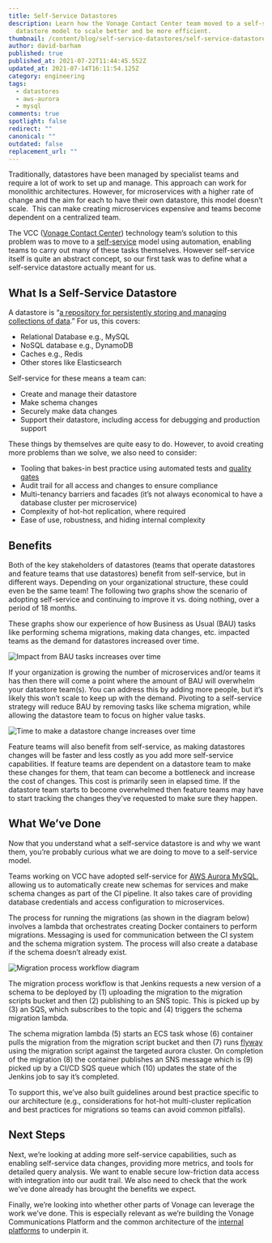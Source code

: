 ```yaml
---
title: Self-Service Datastores
description: Learn how the Vonage Contact Center team moved to a self-service
  datastore model to scale better and be more efficient.
thumbnail: /content/blog/self-service-datastores/self-service-datastores_1200x600.png
author: david-barham
published: true
published_at: 2021-07-22T11:44:45.552Z
updated_at: 2021-07-14T16:11:54.125Z
category: engineering
tags:
  - datastores
  - aws-aurora
  - mysql
comments: true
spotlight: false
redirect: ""
canonical: ""
outdated: false
replacement_url: ""
---
```

Traditionally, datastores have been managed by specialist teams and require a lot of work to set up and manage. This approach can work for monolithic architectures. However, for microservices with a higher rate of change and the aim for each to have their own datastore, this model doesn’t scale.  This can make creating microservices expensive and teams become dependent on a centralized team.

The VCC ([Vonage Contact Center](https://www.vonage.co.uk/contact-centers/)) technology team’s solution to this problem was to move to a [self-service](https://medium.com/hashicorp-engineering/embrace-the-change-or-why-to-consider-self-service-infrastructure-9405dc6ff4bc) model using automation, enabling teams to carry out many of these tasks themselves. However self-service itself is quite an abstract concept, so our first task was to define what a self-service datastore actually meant for us.

## What Is a Self-Service Datastore

A datastore is “[a repository for persistently storing and managing collections of data](https://en.wikipedia.org/wiki/Data_store).” For us, this covers:

* Relational Database e.g., MySQL
* NoSQL database e.g., DynamoDB
* Caches e.g., Redis
* Other stores like Elasticsearch

Self-service for these means a team can:

* Create and manage their datastore
* Make schema changes
* Securely make data changes
* Support their datastore, including access for debugging and production support

These things by themselves are quite easy to do. However, to avoid creating more problems than we solve, we also need to consider:

* Tooling that bakes-in best practice using automated tests and [quality gates](https://dzone.com/articles/devops-pipeline-quality-gates-a-double-edged-sword)
* Audit trail for all access and changes to ensure compliance
* Multi-tenancy barriers and facades (it’s not always economical to have a database cluster per microservice)
* Complexity of hot-hot replication, where required
* Ease of use, robustness, and hiding internal complexity

## Benefits

Both of the key stakeholders of datastores (teams that operate datastores and feature teams that use datastores) benefit from self-service, but in different ways. Depending on your organizational structure, these could even be the same team! The following two graphs show the scenario of adopting self-service and continuing to improve it vs. doing nothing, over a period of 18 months.

These graphs show our experience of how Business as Usual (BAU) tasks like performing schema migrations, making data changes, etc. impacted teams as the demand for datastores increased over time.

![](/content/blog/self-service-datastores/self-service-datastores-1.png "Impact from BAU tasks increases over time")

If your organization is growing the number of microservices and/or teams it has then there will come a point where the amount of BAU will overwhelm your datastore team(s). You can address this by adding more people, but it’s likely this won’t scale to keep up with the demand. Pivoting to a self-service strategy will reduce BAU by removing tasks like schema migration, while allowing the datastore team to focus on higher value tasks.

![](/content/blog/self-service-datastores/self-service-datastores-2.png "Time to make a datastore change increases over time")

Feature teams will also benefit from self-service, as making datastores changes will be faster and less costly as you add more self-service capabilities. If feature teams are dependent on a datastore team to make these changes for them, that team can become a bottleneck and increase the cost of changes. This cost is primarily seen in elapsed time. If the datastore team starts to become overwhelmed then feature teams may have to start tracking the changes they’ve requested to make sure they happen.

## What We’ve Done

Now that you understand what a self-service datastore is and why we want them, you’re probably curious what we are doing to move to a self-service model.

Teams working on VCC have adopted self-service for [AWS Aurora MySQL](https://aws.amazon.com/rds/aurora/mysql-features/), allowing us to automatically create new schemas for services and make schema changes as part of the CI pipeline. It also takes care of providing database credentials and access configuration to microservices.

The process for running the migrations (as shown in the diagram below) involves a lambda that orchestrates creating Docker containers to perform migrations. Messaging is used for communication between the CI system and the schema migration system. The process will also create a database if the schema doesn’t already exist.

![Migration process workflow diagram](/content/blog/self-service-datastores/self-service-datastores-3.png)

The migration process workflow is that Jenkins requests a new version of a schema to be deployed by (1) uploading the migration to the migration scripts bucket and then (2) publishing to an SNS topic. This is picked up by (3) an SQS, which subscribes to the topic and (4) triggers the schema migration lambda. 

The schema migration lambda (5) starts an ECS task whose (6) container pulls the migration from the migration script bucket and then (7) runs [flyway](https://flywaydb.org/) using the migration script against the targeted aurora cluster. On completion of the migration (8) the container publishes an SNS message which is (9) picked up by a CI/CD SQS queue which (10) updates the state of the Jenkins job to say it’s completed.

To support this, we’ve also built guidelines around best practice specific to our architecture (e.g., considerations for hot-hot multi-cluster replication and best practices for migrations so teams can avoid common pitfalls).

## Next Steps

Next, we’re looking at adding more self-service capabilities, such as enabling self-service data changes, providing more metrics, and tools for detailed query analysis. We want to enable secure low-friction data access with integration into our audit trail. We also need to check that the work we’ve done already has brought the benefits we expect.

Finally, we’re looking into whether other parts of Vonage can leverage the work we’ve done. This is especially relevant as we’re building the Vonage Communications Platform and the common architecture of the [internal platforms](https://martinfowler.com/articles/talk-about-platforms.html) to underpin it.